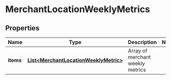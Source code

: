 
# MerchantLocationWeeklyMetrics

## Properties
Name | Type | Description | Notes
------------ | ------------- | ------------- | -------------
**items** | [**List&lt;MerchantLocationWeeklyMetric&gt;**](MerchantLocationWeeklyMetric.md) | Array of merchant weekly metrics | 



